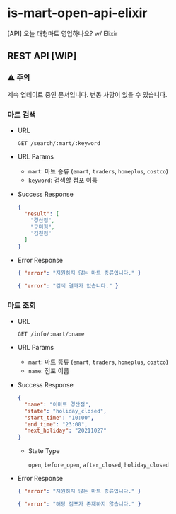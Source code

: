 # is-mart-open-api-elixir

[API] 오늘 대형마트 영업하나요? w/ Elixir

## REST API [WIP]

### :warning: 주의

계속 업데이트 중인 문서입니다. 변동 사항이 있을 수 있습니다.

### 마트 검색

- URL

  `GET /search/:mart/:keyword`

- URL Params
  
  - `mart`: 마트 종류 (`emart`, `traders`, `homeplus`, `costco`)
  - `keyword`: 검색할 점포 이름

- Success Response

  ```json
  {
    "result": [
      "경산점",
      "구미점",
      "김천점"
    ]
  }
  ```

- Error Response

  ```json
  { "error": "지원하지 않는 마트 종류입니다." }
  ```

  ```json
  { "error": "검색 결과가 없습니다." }
  ```

### 마트 조회

- URL

  `GET /info/:mart/:name`

- URL Params
  
  - `mart`: 마트 종류 (`emart`, `traders`, `homeplus`, `costco`)
  - `name`: 점포 이름

- Success Response

  ```json
  {
    "name": "이마트 경산점",
    "state": "holiday_closed",
    "start_time": "10:00",
    "end_time": "23:00",
    "next_holiday": "20211027"
  }
  ```

  - State Type
  
    `open`, `before_open`, `after_closed`, `holiday_closed`

- Error Response

  ```json
  { "error": "지원하지 않는 마트 종류입니다." }
  ```

  ```json
  { "error": "해당 점포가 존재하지 않습니다." }
  ```

